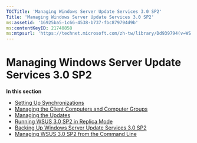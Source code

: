```yaml
---
TOCTitle: 'Managing Windows Server Update Services 3.0 SP2'
Title: 'Managing Windows Server Update Services 3.0 SP2'
ms:assetid: '16925ba5-1c66-4538-b737-fbc879794d9b'
ms:contentKeyID: 21740858
ms:mtpsurl: 'https://technet.microsoft.com/zh-tw/library/Dd939794(v=WS.10)'
---
```


Managing Windows Server Update Services 3.0 SP2
===============================================

**In this section**

-   [Setting Up Synchronizations](https://technet.microsoft.com/885cf0be-9cdf-4c45-a54f-944bf1f35a48)
-   [Managing the Client Computers and Computer Groups](https://technet.microsoft.com/5549522b-8fb2-4376-8982-66ae9bbcc72e)
-   [Managing the Updates](https://technet.microsoft.com/d115658a-9e26-49c5-bccb-8d00038fad9d)
-   [Running WSUS 3.0 SP2 in Replica Mode](https://technet.microsoft.com/bbcd889e-3d5d-4e68-9357-fa85b4685fed)
-   [Backing Up Windows Server Update Services 3.0 SP2](https://technet.microsoft.com/df778948-c8eb-4b09-8db3-94a496340713)
-   [Managing WSUS 3.0 SP2 from the Command Line](https://technet.microsoft.com/4d4b90e9-bbb2-429a-92c9-1e5388240416)
